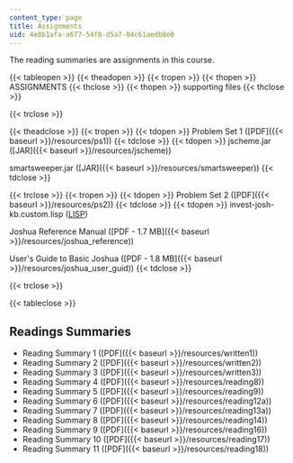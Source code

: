 ```yaml
---
content_type: page
title: Assignments
uid: 4e8b1afa-a677-54f8-d5a7-04c61aedb8e0
---
```


The reading summaries are assignments in this course.

{{< tableopen >}}
{{< theadopen >}}
{{< tropen >}}
{{< thopen >}}
ASSIGNMENTS
{{< thclose >}}
{{< thopen >}}
supporting files
{{< thclose >}}

{{< trclose >}}

{{< theadclose >}}
{{< tropen >}}
{{< tdopen >}}
Problem Set 1 ([PDF]({{< baseurl >}}/resources/ps1))
{{< tdclose >}}
{{< tdopen >}}
jscheme.jar ([JAR]({{< baseurl >}}/resources/jscheme))  
  
smartsweeper.jar ([JAR]({{< baseurl >}}/resources/smartsweeper))
{{< tdclose >}}

{{< trclose >}}
{{< tropen >}}
{{< tdopen >}}
Problem Set 2 ([PDF]({{< baseurl >}}/resources/ps2))
{{< tdclose >}}
{{< tdopen >}}
invest-josh-kb.custom.lisp ([LISP](/courses/electrical-engineering-and-computer-science/6-871-knowledge-based-applications-systems-spring-2005/assignments/investjoshkbcustom.lisp))  
  
Joshua Reference Manual ([PDF - 1.7 MB]({{< baseurl >}}/resources/joshua_reference))  
  
User's Guide to Basic Joshua ([PDF - 1.8 MB]({{< baseurl >}}/resources/joshua_user_guid))
{{< tdclose >}}

{{< trclose >}}

{{< tableclose >}}

Readings Summaries
------------------

*   Reading Summary 1 ([PDF]({{< baseurl >}}/resources/written1))
*   Reading Summary 2 ([PDF]({{< baseurl >}}/resources/written2))
*   Reading Summary 3 ([PDF]({{< baseurl >}}/resources/written3))
*   Reading Summary 4 ([PDF]({{< baseurl >}}/resources/reading8))
*   Reading Summary 5 ([PDF]({{< baseurl >}}/resources/reading9))
*   Reading Summary 6 ([PDF]({{< baseurl >}}/resources/reading12a))
*   Reading Summary 7 ([PDF]({{< baseurl >}}/resources/reading13a))
*   Reading Summary 8 ([PDF]({{< baseurl >}}/resources/reading14))
*   Reading Summary 9 ([PDF]({{< baseurl >}}/resources/reading16))
*   Reading Summary 10 ([PDF]({{< baseurl >}}/resources/reading17))
*   Reading Summary 11 ([PDF]({{< baseurl >}}/resources/reading18))